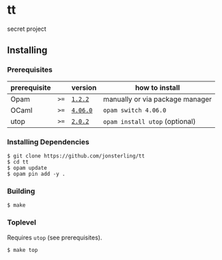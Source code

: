 # tt

secret project

## Installing

### Prerequisites

| prerequisite |      | version                                                        | how to install                  |
| ------------ | ---- | :------------------------------------------------------------- | ------------------------------- |
| Opam         | `>=` | [`1.2.2`](https://github.com/ocaml/opam/releases/tag/1.2.2)    | manually or via package manager |
| OCaml        | `>=` | [`4.06.0`](https://github.com/ocaml/ocaml/releases/tag/4.06.0) | `opam switch 4.06.0`            |
| utop         | `>=` | [`2.0.2`](https://github.com/diml/utop/releases/tag/2.0.2)     | `opam install utop` (optional)  |

### Installing Dependencies

```
$ git clone https://github.com/jonsterling/tt
$ cd tt
$ opam update
$ opam pin add -y .
```

### Building

```
$ make
```

### Toplevel

Requires `utop` (see prerequisites).

```
$ make top
```
